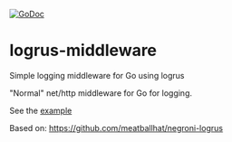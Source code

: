 [![GoDoc](https://godoc.org/github.com/bakins/logrus-middleware?status.svg)](https://godoc.org/github.com/bakins/logrus-middleware)

# logrus-middleware
Simple logging middleware for Go using logrus

"Normal" net/http middleware for Go for logging.


See the [example](./example/main.go)

Based on: https://github.com/meatballhat/negroni-logrus

